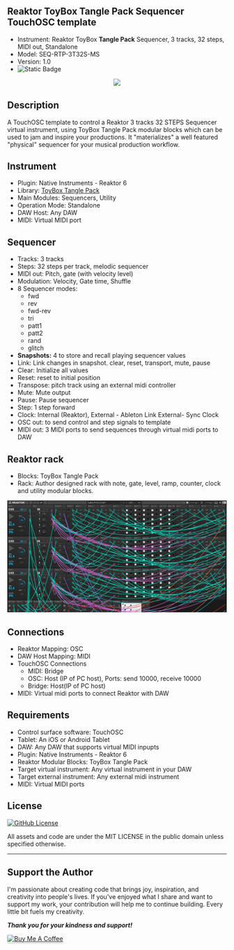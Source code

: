 ## Reaktor ToyBox Tangle Pack Sequencer TouchOSC template
- Instrument: Reaktor ToyBox **Tangle Pack** Sequencer, 3 tracks, 32 steps, MIDI out, Standalone
- Model: SEQ-RTP-3T32S-MS
- Version: 1.0 
- ![Static Badge](https://img.shields.io/badge/testing-progress-blue)


<div align="center"> 
<img src="images/img1.gif" >
</div>

## Description
A TouchOSC template to control a Reaktor 3 tracks 32 STEPS Sequencer virtual instrument, using ToyBox Tangle Pack modular blocks which can be used to jam and inspire your productions. It "materializes" a well featured  "physical" sequencer for your musical production workflow.

## Instrument
- Plugin: Native Instruments - Reaktor 6 
- Library: [ToyBox Tangle Pack](https://www.toyboxaudio.com/pages/tangle-pack)
- Main Modules: Sequencers, Utility
- Operation Mode:  Standalone
- DAW Host:  Any DAW
- MIDI: Virtual MIDI port 

## Sequencer
- Tracks: 3 tracks 
- Steps: 32 steps per track, melodic sequencer
- MIDI out: Pitch, gate (with velocity level)
- Modulation: Velocity, Gate time, Shuffle
- 8 Sequencer modes: 
	- fwd  
	- rev  
	- fwd-rev 
	- tri
	- patt1
	- patt2
	- rand
	- glitch
- **Snapshots:** 4 to store and recall playing sequencer values
- Link: Link changes in snapshot. clear, reset, transport, mute, pause
- Clear: Initialize all values
- Reset: reset to initial position 
- Transpose: pitch track using an external midi controller
- Mute: Mute output
- Pause: Pause sequencer
- Step: 1 step forward
- Clock: Internal (Reaktor), External - Ableton Link  External- Sync Clock  
- OSC out: to send control and step signals to template
- MIDI out: 3 MIDI ports to send sequences through virtual midi ports to DAW

## Reaktor rack
- Blocks: ToyBox Tangle Pack
- Rack: Author designed rack with note, gate, level, ramp, counter, clock and utility modular blocks.  

<div align="center"> 
<img src="images/img3.jpg" >
</div>

## Connections
- Reaktor Mapping: OSC
- DAW Host Mapping:  MIDI
- TouchOSC Connections 
	- MIDI: Bridge
	- OSC: Host (IP of PC host), Ports: send 10000, receive 10000
	- Bridge: Host(IP of PC host)
- MIDI: Virtual midi ports to connect Reaktor with DAW

## Requirements
- Control surface software: TouchOSC
- Tablet: An iOS or Android Tablet
- DAW: Any DAW that supports virtual MIDI inpupts
- Plugin: Native Instruments - Reaktor 6
- Reaktor Modular Blocks: ToyBox Tangle Pack
- Target virtual instrument: Any virtual instrument in your DAW
- Target external instrument:  Any external midi instrument
- MIDI: Virtual MIDI ports

## License

<a href= https://github.com/murry61/touchosc-reaktor-8steps/blob/main/LICENSE > <img alt="GitHub License" src="https://img.shields.io/github/license/murry61/touchosc-reaktor-8steps"></a>

All assets and code are under the MIT LICENSE in the public domain unless specified otherwise.

---

## Support the Author
<p> 
I'm passionate about creating code that brings joy, inspiration, and creativity into people's lives. If you've enjoyed what I share and want to support my work, your contribution will help me to continue building. Every little bit fuels my creativity.
</p>

**_Thank you for your kindness and support!_** 

<a href="https://www.buymeacoffee.com/r1c4rd0" target="_blank"><img src="https://www.buymeacoffee.com/assets/img/custom_images/orange_img.png" alt="Buy Me A Coffee" style="height: 41px !important;width: 174px !important;box-shadow: 0px 3px 2px 0px rgba(190, 190, 190, 0.5) !important;-webkit-box-shadow: 0px 3px 2px 0px rgba(190, 190, 190, 0.5) !important;" ></a>
